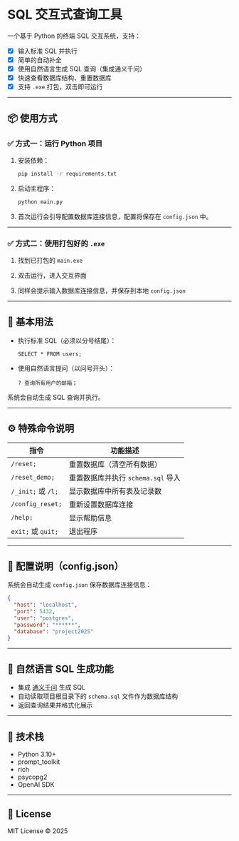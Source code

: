 # SQL 交互式查询工具

一个基于 Python 的终端 SQL 交互系统，支持：

- [x] 输入标准 SQL 并执行
- [x] 简单的自动补全
- [x] 使用自然语言生成 SQL 查询（集成通义千问）
- [x] 快速查看数据库结构、重置数据库
- [x] 支持 `.exe` 打包，双击即可运行

---

## 📦 使用方式

### ✅ 方式一：运行 Python 项目

1. 安装依赖：

   ```bash
   pip install -r requirements.txt
   ```

2. 启动主程序：

   ```bash
   python main.py
   ```

3. 首次运行会引导配置数据库连接信息，配置将保存在 `config.json` 中。

---

### ✅ 方式二：使用打包好的 `.exe`

1. 找到已打包的 `main.exe`

2. 双击运行，进入交互界面

3. 同样会提示输入数据库连接信息，并保存到本地 `config.json`

---

## 🚀 基本用法

* 执行标准 SQL（必须以分号结尾）：

  ```
  SELECT * FROM users;
  ```

* 使用自然语言提问（以问号开头）：

  ```
  ? 查询所有用户的邮箱；
  ```

系统会自动生成 SQL 查询并执行。

---

## ⚙️ 特殊命令说明

| 指令                | 功能描述                     |
| ----------------- | ------------------------ |
| `/reset;`         | 重置数据库（清空所有数据）            |
| `/reset_demo;`    | 重置数据库并执行 `schema.sql` 导入 |
| `/_init;` 或 `/l;` | 显示数据库中所有表及记录数            |
| `/config_reset;`  | 重新设置数据库连接                |
| `/help;`          | 显示帮助信息                   |
| `exit;` 或 `quit;` | 退出程序                     |

---

## 🔐 配置说明（config.json）

系统会自动生成 `config.json` 保存数据库连接信息：

```json
{
  "host": "localhost",
  "port": 5432,
  "user": "postgres",
  "password": "******",
  "database": "project2025"
}
```

---

## 🤖 自然语言 SQL 生成功能

* 集成 [通义千问](https://bailian.console.aliyun.com/?utm_content=se_1021227512&tab=api#/api/?type=model&url=https%3A%2F%2Fhelp.aliyun.com%2Fdocument_detail%2F2712576.html&renderType=iframe) 生成 SQL
* 自动读取项目根目录下的 `schema.sql` 文件作为数据库结构
* 返回查询结果并格式化展示

---

## 🧱 技术栈

* Python 3.10+
* prompt\_toolkit
* rich
* psycopg2
* OpenAI SDK

---

## 📄 License

MIT License © 2025

